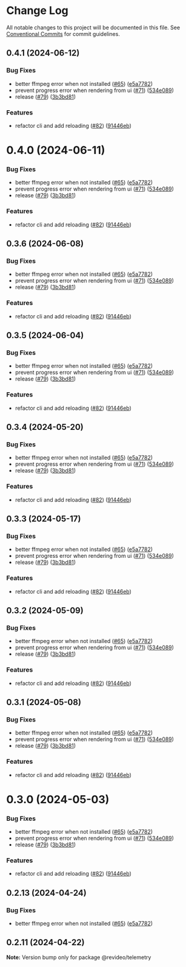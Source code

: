 # Change Log

All notable changes to this project will be documented in this file.
See [Conventional Commits](https://conventionalcommits.org) for commit guidelines.

## 0.4.1 (2024-06-12)


### Bug Fixes

* better ffmpeg error when not installed ([#65](https://github.com/havenhq/revideo/issues/65)) ([e5a7782](https://github.com/havenhq/revideo/commit/e5a77826676d6155fa8f772ec56d4aa09954e350))
* prevent progress error when rendering from ui ([#71](https://github.com/havenhq/revideo/issues/71)) ([534e089](https://github.com/havenhq/revideo/commit/534e089380857dbdcf29ab4a8cef231dbe269708))
* release ([#79](https://github.com/havenhq/revideo/issues/79)) ([3b3bd81](https://github.com/havenhq/revideo/commit/3b3bd811f9807bb1932dadedc2263eb571196ded))


### Features

* refactor cli and add reloading ([#82](https://github.com/havenhq/revideo/issues/82)) ([91446eb](https://github.com/havenhq/revideo/commit/91446eb76ad2f4b08c111aae61f6f87dd02d746c))





# 0.4.0 (2024-06-11)


### Bug Fixes

* better ffmpeg error when not installed ([#65](https://github.com/havenhq/revideo/issues/65)) ([e5a7782](https://github.com/havenhq/revideo/commit/e5a77826676d6155fa8f772ec56d4aa09954e350))
* prevent progress error when rendering from ui ([#71](https://github.com/havenhq/revideo/issues/71)) ([534e089](https://github.com/havenhq/revideo/commit/534e089380857dbdcf29ab4a8cef231dbe269708))
* release ([#79](https://github.com/havenhq/revideo/issues/79)) ([3b3bd81](https://github.com/havenhq/revideo/commit/3b3bd811f9807bb1932dadedc2263eb571196ded))


### Features

* refactor cli and add reloading ([#82](https://github.com/havenhq/revideo/issues/82)) ([91446eb](https://github.com/havenhq/revideo/commit/91446eb76ad2f4b08c111aae61f6f87dd02d746c))





## 0.3.6 (2024-06-08)


### Bug Fixes

* better ffmpeg error when not installed ([#65](https://github.com/havenhq/revideo/issues/65)) ([e5a7782](https://github.com/havenhq/revideo/commit/e5a77826676d6155fa8f772ec56d4aa09954e350))
* prevent progress error when rendering from ui ([#71](https://github.com/havenhq/revideo/issues/71)) ([534e089](https://github.com/havenhq/revideo/commit/534e089380857dbdcf29ab4a8cef231dbe269708))
* release ([#79](https://github.com/havenhq/revideo/issues/79)) ([3b3bd81](https://github.com/havenhq/revideo/commit/3b3bd811f9807bb1932dadedc2263eb571196ded))


### Features

* refactor cli and add reloading ([#82](https://github.com/havenhq/revideo/issues/82)) ([91446eb](https://github.com/havenhq/revideo/commit/91446eb76ad2f4b08c111aae61f6f87dd02d746c))





## 0.3.5 (2024-06-04)


### Bug Fixes

* better ffmpeg error when not installed ([#65](https://github.com/havenhq/revideo/issues/65)) ([e5a7782](https://github.com/havenhq/revideo/commit/e5a77826676d6155fa8f772ec56d4aa09954e350))
* prevent progress error when rendering from ui ([#71](https://github.com/havenhq/revideo/issues/71)) ([534e089](https://github.com/havenhq/revideo/commit/534e089380857dbdcf29ab4a8cef231dbe269708))
* release ([#79](https://github.com/havenhq/revideo/issues/79)) ([3b3bd81](https://github.com/havenhq/revideo/commit/3b3bd811f9807bb1932dadedc2263eb571196ded))


### Features

* refactor cli and add reloading ([#82](https://github.com/havenhq/revideo/issues/82)) ([91446eb](https://github.com/havenhq/revideo/commit/91446eb76ad2f4b08c111aae61f6f87dd02d746c))





## 0.3.4 (2024-05-20)


### Bug Fixes

* better ffmpeg error when not installed ([#65](https://github.com/havenhq/revideo/issues/65)) ([e5a7782](https://github.com/havenhq/revideo/commit/e5a77826676d6155fa8f772ec56d4aa09954e350))
* prevent progress error when rendering from ui ([#71](https://github.com/havenhq/revideo/issues/71)) ([534e089](https://github.com/havenhq/revideo/commit/534e089380857dbdcf29ab4a8cef231dbe269708))
* release ([#79](https://github.com/havenhq/revideo/issues/79)) ([3b3bd81](https://github.com/havenhq/revideo/commit/3b3bd811f9807bb1932dadedc2263eb571196ded))


### Features

* refactor cli and add reloading ([#82](https://github.com/havenhq/revideo/issues/82)) ([91446eb](https://github.com/havenhq/revideo/commit/91446eb76ad2f4b08c111aae61f6f87dd02d746c))





## 0.3.3 (2024-05-17)


### Bug Fixes

* better ffmpeg error when not installed ([#65](https://github.com/havenhq/revideo/issues/65)) ([e5a7782](https://github.com/havenhq/revideo/commit/e5a77826676d6155fa8f772ec56d4aa09954e350))
* prevent progress error when rendering from ui ([#71](https://github.com/havenhq/revideo/issues/71)) ([534e089](https://github.com/havenhq/revideo/commit/534e089380857dbdcf29ab4a8cef231dbe269708))
* release ([#79](https://github.com/havenhq/revideo/issues/79)) ([3b3bd81](https://github.com/havenhq/revideo/commit/3b3bd811f9807bb1932dadedc2263eb571196ded))


### Features

* refactor cli and add reloading ([#82](https://github.com/havenhq/revideo/issues/82)) ([91446eb](https://github.com/havenhq/revideo/commit/91446eb76ad2f4b08c111aae61f6f87dd02d746c))





## 0.3.2 (2024-05-09)


### Bug Fixes

* better ffmpeg error when not installed ([#65](https://github.com/havenhq/revideo/issues/65)) ([e5a7782](https://github.com/havenhq/revideo/commit/e5a77826676d6155fa8f772ec56d4aa09954e350))
* prevent progress error when rendering from ui ([#71](https://github.com/havenhq/revideo/issues/71)) ([534e089](https://github.com/havenhq/revideo/commit/534e089380857dbdcf29ab4a8cef231dbe269708))
* release ([#79](https://github.com/havenhq/revideo/issues/79)) ([3b3bd81](https://github.com/havenhq/revideo/commit/3b3bd811f9807bb1932dadedc2263eb571196ded))


### Features

* refactor cli and add reloading ([#82](https://github.com/havenhq/revideo/issues/82)) ([91446eb](https://github.com/havenhq/revideo/commit/91446eb76ad2f4b08c111aae61f6f87dd02d746c))





## 0.3.1 (2024-05-08)


### Bug Fixes

* better ffmpeg error when not installed ([#65](https://github.com/havenhq/revideo/issues/65)) ([e5a7782](https://github.com/havenhq/revideo/commit/e5a77826676d6155fa8f772ec56d4aa09954e350))
* prevent progress error when rendering from ui ([#71](https://github.com/havenhq/revideo/issues/71)) ([534e089](https://github.com/havenhq/revideo/commit/534e089380857dbdcf29ab4a8cef231dbe269708))
* release ([#79](https://github.com/havenhq/revideo/issues/79)) ([3b3bd81](https://github.com/havenhq/revideo/commit/3b3bd811f9807bb1932dadedc2263eb571196ded))


### Features

* refactor cli and add reloading ([#82](https://github.com/havenhq/revideo/issues/82)) ([91446eb](https://github.com/havenhq/revideo/commit/91446eb76ad2f4b08c111aae61f6f87dd02d746c))





# 0.3.0 (2024-05-03)


### Bug Fixes

* better ffmpeg error when not installed ([#65](https://github.com/havenhq/revideo/issues/65)) ([e5a7782](https://github.com/havenhq/revideo/commit/e5a77826676d6155fa8f772ec56d4aa09954e350))
* prevent progress error when rendering from ui ([#71](https://github.com/havenhq/revideo/issues/71)) ([534e089](https://github.com/havenhq/revideo/commit/534e089380857dbdcf29ab4a8cef231dbe269708))
* release ([#79](https://github.com/havenhq/revideo/issues/79)) ([3b3bd81](https://github.com/havenhq/revideo/commit/3b3bd811f9807bb1932dadedc2263eb571196ded))


### Features

* refactor cli and add reloading ([#82](https://github.com/havenhq/revideo/issues/82)) ([91446eb](https://github.com/havenhq/revideo/commit/91446eb76ad2f4b08c111aae61f6f87dd02d746c))





## 0.2.13 (2024-04-24)


### Bug Fixes

* better ffmpeg error when not installed ([#65](https://github.com/havenhq/revideo/issues/65)) ([e5a7782](https://github.com/havenhq/revideo/commit/e5a77826676d6155fa8f772ec56d4aa09954e350))





## 0.2.11 (2024-04-22)

**Note:** Version bump only for package @revideo/telemetry
